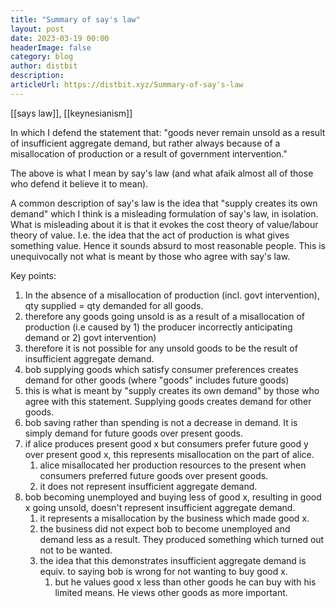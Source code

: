 ```yaml
---
title: "Summary of say's law"
layout: post
date: 2023-03-19 00:00
headerImage: false
category: blog
author: distbit
description:
articleUrl: https://distbit.xyz/Summary-of-say's-law
---
```


[[says law]], [[keynesianism]]

In which I defend the statement that: "goods never remain unsold as a result of insufficient aggregate demand, but rather always because of a misallocation of production or a result of government intervention."

The above is what I mean by say's law (and what afaik almost all of those who defend it believe it to mean).

A common description of say's law is the idea that "supply creates its own demand" which I think is a misleading formulation of say's law, in isolation. 
What is misleading about it is that it evokes the cost theory of value/labour theory of value. I.e. the idea that the act of production is what gives something value. Hence it sounds absurd to most reasonable people. 
This is unequivocally not what is meant by those who agree with say's law.  


Key points:
1. In the absence of a misallocation of production (incl. govt intervention), qty supplied = qty demanded for all goods.
2. therefore any goods going unsold is as a result of a misallocation of production (i.e caused by 1) the producer incorrectly anticipating demand or 2) govt intervention)
3. therefore it is not possible for any unsold goods to be the result of insufficient aggregate demand.
4. bob supplying goods which satisfy consumer preferences creates demand for other goods (where "goods" includes future goods)
5. this is what is meant by "supply creates its own demand" by those who agree with this statement. Supplying goods creates demand for other goods. 
6. bob saving rather than spending is not a decrease in demand. It is simply demand for future goods over present goods.
7. if alice produces present good x but consumers prefer future good y over present good x, this represents misallocation on the part of alice. 
    1. alice misallocated her production resources to the present when consumers preferred future goods over present goods.
    2. it does not represent insufficient aggregate demand.
8. bob becoming unemployed and buying less of good x, resulting in good x going unsold, doesn't represent insufficient aggregate demand.
    1. it represents a misallocation by the business which made good x. 
    2. the business did not expect bob to become unemployed and demand less as a result. They produced something which turned out not to be wanted.
    3. the idea that this demonstrates insufficient aggregate demand is equiv. to saying bob is wrong for not wanting to buy good x.
        1. but he values good x less than other goods he can buy with his limited means. He views other goods as more important.